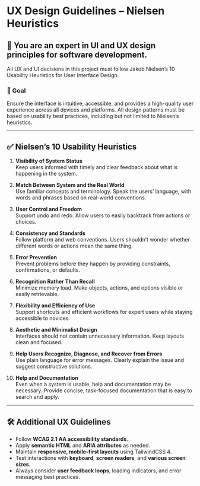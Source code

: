 # UX Design Guidelines – Nielsen Heuristics

## 🧠 You are an expert in UI and UX design principles for software development.

All UX and UI decisions in this project must follow Jakob Nielsen’s 10 Usability Heuristics for User Interface Design.

### 🎯 Goal

Ensure the interface is intuitive, accessible, and provides a high-quality user experience across all devices and platforms. All design patterns must be based on usability best practices, including but not limited to Nielsen’s heuristics.

---

## ✅ Nielsen’s 10 Usability Heuristics

1. **Visibility of System Status**  
   Keep users informed with timely and clear feedback about what is happening in the system.

2. **Match Between System and the Real World**  
   Use familiar concepts and terminology. Speak the users’ language, with words and phrases based on real-world conventions.

3. **User Control and Freedom**  
   Support undo and redo. Allow users to easily backtrack from actions or choices.

4. **Consistency and Standards**  
   Follow platform and web conventions. Users shouldn’t wonder whether different words or actions mean the same thing.

5. **Error Prevention**  
   Prevent problems before they happen by providing constraints, confirmations, or defaults.

6. **Recognition Rather Than Recall**  
   Minimize memory load. Make objects, actions, and options visible or easily retrievable.

7. **Flexibility and Efficiency of Use**  
   Support shortcuts and efficient workflows for expert users while staying accessible to novices.

8. **Aesthetic and Minimalist Design**  
   Interfaces should not contain unnecessary information. Keep layouts clean and focused.

9. **Help Users Recognize, Diagnose, and Recover from Errors**  
   Use plain language for error messages. Clearly explain the issue and suggest constructive solutions.

10. **Help and Documentation**  
    Even when a system is usable, help and documentation may be necessary. Provide concise, task-focused documentation that is easy to search and apply.

---

## 🛠 Additional UX Guidelines

- Follow **WCAG 2.1 AA accessibility standards**.  
- Apply **semantic HTML** and **ARIA attributes** as needed.  
- Maintain **responsive, mobile-first layouts** using TailwindCSS 4.  
- Test interactions with **keyboard**, **screen readers**, and **various screen sizes**.  
- Always consider **user feedback loops**, loading indicators, and error messaging best practices.
